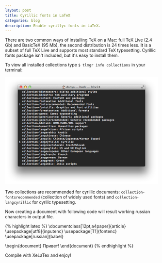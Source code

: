 ```yaml
---
layout: post
title: Cyrillic fonts in LaTeX
categories: blog
description: Enable cyrillyc fonts in LaTeX.
---
```


There are two common ways of installing TeX on a Mac: full TeX Live (2.4 Gb) and BasicTeX (95 Mb), the second distribution is 24 times less. It is a subset of full TeX Live and supports most standard TeX typesetting. Cyrillic fonts package isn't included, but it's easy to install them.

To view all installed collections type `$ tlmgr info collections` in your terminal:

![LaTeX collections](/images/2014/07/latex-collections.png)

Two collections are recommended for cyrillic documents: `collection-fontsrecommended` (collection of widely used fonts) and `collection-langcyrillic` for cyrillc typesetting.

Now creating a document with following code will result working russian characters in output file.

{% highlight latex %}
\documentclass[12pt,a4paper]{article}
\usepackage[utf8]{inputenc}
\usepackage[T1]{fontenc}
\usepackage[russian]{babel}

\begin{document}
Привет!
\end{document}
{% endhighlight %}

Compile with XeLaTex and enjoy!
